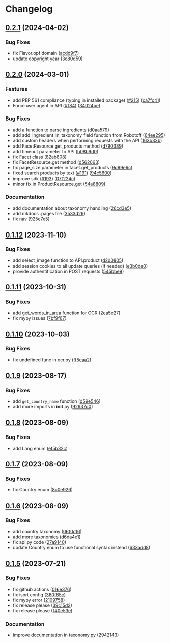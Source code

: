 # Changelog

## [0.2.1](https://github.com/openfoodfacts/openfoodfacts-python/compare/v0.2.0...v0.2.1) (2024-04-02)


### Bug Fixes

* fix Flavor.opf domain ([acdd9f7](https://github.com/openfoodfacts/openfoodfacts-python/commit/acdd9f709ab8dc9bbd9bfcc71fe25a21b7933497))
* update copyright year ([3c80d59](https://github.com/openfoodfacts/openfoodfacts-python/commit/3c80d5918fa03a66d0618a5a6f50937973ca33aa))

## [0.2.0](https://github.com/openfoodfacts/openfoodfacts-python/compare/v0.1.12...v0.2.0) (2024-03-01)


### Features

* add PEP 561 compliance (typing in installed package) ([#215](https://github.com/openfoodfacts/openfoodfacts-python/issues/215)) ([ca7fc41](https://github.com/openfoodfacts/openfoodfacts-python/commit/ca7fc41ec9b3a7610af28db5683ec6344e3c3022))
* Force user agent in API ([#184](https://github.com/openfoodfacts/openfoodfacts-python/issues/184)) ([34024be](https://github.com/openfoodfacts/openfoodfacts-python/commit/34024beb0c4323cfa575b95f93d75d37bcc34784))


### Bug Fixes

* add a function to parse ingredients ([d0aa579](https://github.com/openfoodfacts/openfoodfacts-python/commit/d0aa579653ae21c433a24600fc5ca72742e44986))
* add add_ingredient_in_taxonomy_field function from Robotoff ([64ee295](https://github.com/openfoodfacts/openfoodfacts-python/commit/64ee295f51da60be73327f8ffb8cabcba9df2669))
* add custom headers when performing requests with the API ([163b33b](https://github.com/openfoodfacts/openfoodfacts-python/commit/163b33bf74ce08fa747cab2ff305d154af552557))
* add FacetResource.get_products method ([d790389](https://github.com/openfoodfacts/openfoodfacts-python/commit/d790389e246a5e0e93ec789d93eb5c64bc61898d))
* add timeout parameter to API ([b08b9d0](https://github.com/openfoodfacts/openfoodfacts-python/commit/b08b9d049d17ddc8804301c756aabaa455a6d755))
* fix Facet class ([82ab808](https://github.com/openfoodfacts/openfoodfacts-python/commit/82ab80809729aae40d4e1e65c5c2ab98c685baf2))
* fix FacetResource.get method ([d562063](https://github.com/openfoodfacts/openfoodfacts-python/commit/d562063ca28b8c06e993179f2929c4b2b4ff4fef))
* fix page_size parameter in facet.get_products ([9d99e6c](https://github.com/openfoodfacts/openfoodfacts-python/commit/9d99e6cae9745a72753e4726d17475a1ff910c9b))
* fixed search products by text ([#191](https://github.com/openfoodfacts/openfoodfacts-python/issues/191)) ([94c5600](https://github.com/openfoodfacts/openfoodfacts-python/commit/94c5600bb2babbd4fa80355f9e71d4847d896c27))
* improve sdk ([#193](https://github.com/openfoodfacts/openfoodfacts-python/issues/193)) ([07f224c](https://github.com/openfoodfacts/openfoodfacts-python/commit/07f224ca7bb55f38401ef3faa1b324094d9fdfc0))
* minor fix in ProductResource.get ([54a8809](https://github.com/openfoodfacts/openfoodfacts-python/commit/54a88096afa6961d332d749853fceb67c17ccbf6))


### Documentation

* add documentation about taxonomy handling ([26cd3e5](https://github.com/openfoodfacts/openfoodfacts-python/commit/26cd3e5c32a0d33494aa2efb793fb98dc7cf6871))
* add mkdocs .pages file ([3533d29](https://github.com/openfoodfacts/openfoodfacts-python/commit/3533d2965f8892d403da304e6afc40ac8055547e))
* fix nav ([925e7e5](https://github.com/openfoodfacts/openfoodfacts-python/commit/925e7e5a440cbaa826dc1388972e7bf3ca461c46))

## [0.1.12](https://github.com/openfoodfacts/openfoodfacts-python/compare/v0.1.11...v0.1.12) (2023-11-10)


### Bug Fixes

* add select_image function to API.product ([d2d0805](https://github.com/openfoodfacts/openfoodfacts-python/commit/d2d0805bcd77cc5ee06dd7994f8e76fb74237a09))
* add session cookies to all update queries (if needed) ([e3b0de0](https://github.com/openfoodfacts/openfoodfacts-python/commit/e3b0de0aa217672161107b0bbf189e09474a4345))
* provide authentification in POST requests ([545bbe9](https://github.com/openfoodfacts/openfoodfacts-python/commit/545bbe9b40cf9fa2169e11810f8aec9bcf537d00))

## [0.1.11](https://github.com/openfoodfacts/openfoodfacts-python/compare/v0.1.10...v0.1.11) (2023-10-31)


### Bug Fixes

* add get_words_in_area function for OCR ([2ea5e27](https://github.com/openfoodfacts/openfoodfacts-python/commit/2ea5e27654bccb99ca01d394fda073ade52bafbf))
* fix mypy issues ([7bf9f67](https://github.com/openfoodfacts/openfoodfacts-python/commit/7bf9f67edbbbfa293d4bb4949479f5cdbd8b17b1))

## [0.1.10](https://github.com/openfoodfacts/openfoodfacts-python/compare/v0.1.9...v0.1.10) (2023-10-03)


### Bug Fixes

* fix undefined func in ocr.py ([ff5eaa2](https://github.com/openfoodfacts/openfoodfacts-python/commit/ff5eaa26b77f59717d7f28453fcd78029aae3b0f))

## [0.1.9](https://github.com/openfoodfacts/openfoodfacts-python/compare/v0.1.8...v0.1.9) (2023-08-17)


### Bug Fixes

* add `get_country_name` function ([d59e546](https://github.com/openfoodfacts/openfoodfacts-python/commit/d59e54608464739f1cb06a7d793b874e7a771187))
* add more imports in __init__.py ([92937d0](https://github.com/openfoodfacts/openfoodfacts-python/commit/92937d0bb07f27349a98ad9c48ae7db58c6fce62))

## [0.1.8](https://github.com/openfoodfacts/openfoodfacts-python/compare/v0.1.7...v0.1.8) (2023-08-09)


### Bug Fixes

* add Lang enum ([ef5b32c](https://github.com/openfoodfacts/openfoodfacts-python/commit/ef5b32ca65e92a753a5cdc794868c1f87e1d5187))

## [0.1.7](https://github.com/openfoodfacts/openfoodfacts-python/compare/v0.1.6...v0.1.7) (2023-08-09)


### Bug Fixes

* fix Country enum ([8c0e926](https://github.com/openfoodfacts/openfoodfacts-python/commit/8c0e9260a6a73f662ade73d4f562d7feb5223566))

## [0.1.6](https://github.com/openfoodfacts/openfoodfacts-python/compare/v0.1.5...v0.1.6) (2023-08-09)


### Bug Fixes

* add country taxonomy ([06f0c16](https://github.com/openfoodfacts/openfoodfacts-python/commit/06f0c1622185f08a2ae05262a2c136521c45efba))
* add more taxonomies ([d6da4e1](https://github.com/openfoodfacts/openfoodfacts-python/commit/d6da4e1268204e49b0e46c2dd63cb0cb568e6dc1))
* fix api.py code ([27a9140](https://github.com/openfoodfacts/openfoodfacts-python/commit/27a9140589fe50b0fe82cd34a6e6bb969e8af19e))
* update Country enum to use functional syntax instead ([633add8](https://github.com/openfoodfacts/openfoodfacts-python/commit/633add8bcd8b22faacf495cf6d651f44cfd7647b))

## [0.1.5](https://github.com/openfoodfacts/openfoodfacts-python/compare/v0.1.4...v0.1.5) (2023-07-21)


### Bug Fixes

* fix github actions ([016e376](https://github.com/openfoodfacts/openfoodfacts-python/commit/016e37622b24ab109894cc3c3b9f9083ebca922f))
* fix isort config ([360f65c](https://github.com/openfoodfacts/openfoodfacts-python/commit/360f65c5deded308ec4ea721cef1e17bbaf76739))
* fix mypy error ([2109758](https://github.com/openfoodfacts/openfoodfacts-python/commit/210975896b63dc089c284c9a525448cd84b72389))
* fix release please ([39c15d2](https://github.com/openfoodfacts/openfoodfacts-python/commit/39c15d22fd61feb02acef9e04ffae435828389a0))
* fix release please ([140e53e](https://github.com/openfoodfacts/openfoodfacts-python/commit/140e53e5b3263709e2407cb2f59445ac988324cf))


### Documentation

* improve documentation in taxonomy.py ([2942143](https://github.com/openfoodfacts/openfoodfacts-python/commit/2942143374d86bddc376166a8ab85d7d2316cc95))
